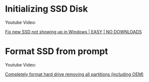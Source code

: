 # Initializing SSD Disk

Youtube Video:

[Fix new SSD not showing up in Windows | EASY | NO DOWNLOADS](https://www.youtube.com/watch?v=pu5IbAlw1Nk)


# Format SSD from prompt

Youtube Video:

[Completely format hard drive removing all partitions (including OEM)](https://www.youtube.com/watch?v=6lTrZopRtE8)




